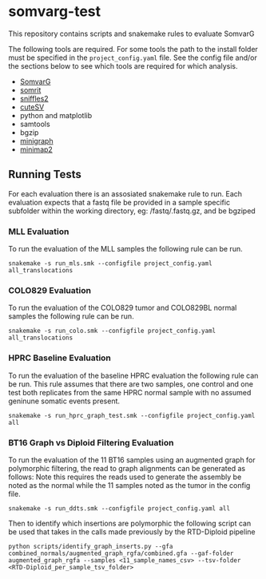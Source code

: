 # somvarg-test

This repository contains scripts and snakemake rules to evaluate SomvarG

The following tools are required. For some tools the path to the install folder must be specified in the ```project_config.yaml``` file. See the config file and/or the sections below to see which tools are required for which analysis. 

- [SomvarG](https://github.com/adcosta17/somvarg)
- [somrit](https://github.com/adcosta17/somrit)
- [sniffles2](https://github.com/fritzsedlazeck/Sniffles)
- [cuteSV](https://github.com/tjiangHIT/cuteSV)
- python and matplotlib
- samtools
- bgzip
- [minigraph](https://github.com/lh3/minigraph)
- [minimap2](https://github.com/lh3/minimap2)

## Running Tests

For each evaluation there is an assosiated snakemake rule to run. 
Each evaluation expects that a fastq file be provided in a sample specific subfolder within the working directory, eg: <sample>/fastq/<sample>.fastq.gz, and be bgziped

### MLL Evaluation 

To run the evaluation of the MLL samples the following rule can be run.

```
snakemake -s run_mls.smk --configfile project_config.yaml all_translocations
```

### COLO829 Evaluation 

To run the evaluation of the COLO829 tumor and COLO829BL normal samples the following rule can be run.

```
snakemake -s run_colo.smk --configfile project_config.yaml all_translocations
```

### HPRC Baseline Evaluation 

To run the evaluation of the baseline HPRC evaluation the following rule can be run. This rule assumes that there are two samples, one control and one test both replicates from the same HPRC normal sample with no assumed geninune somatic events present.

```
snakemake -s run_hprc_graph_test.smk --configfile project_config.yaml all
```

### BT16 Graph vs Diploid Filtering Evaluation 

To run the evaluation of the 11 BT16 samples using an augmented graph for polymorphic filtering, the read to graph alignments can be generated as follows:
Note this requires the reads used to generate the assembly be noted as the normal while the 11 samples noted as the tumor in the config file. 

```
snakemake -s run_ddts.smk --configfile project_config.yaml all
```

Then to identify which insertions are polymorphic the following script can be used that takes in the calls made previously by the RTD-Diploid pipeline 
```
python scripts/identify_graph_inserts.py --gfa combined_normals/augmented_graph_rgfa/combined.gfa --gaf-folder augmented_graph_rgfa --samples <11_sample_names_csv> --tsv-folder <RTD-Diploid_per_sample_tsv_folder>
```
